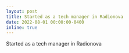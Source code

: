 ```yaml
---
layout: post
title: Started as a tech manager in Radionova
date: 2022-08-01 00:00:00-0400
inline: true
---
```

Started as a tech manager in Radionova